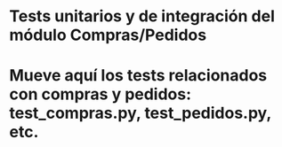 # Tests unitarios y de integración del módulo Compras/Pedidos
# Mueve aquí los tests relacionados con compras y pedidos: test_compras.py, test_pedidos.py, etc.
